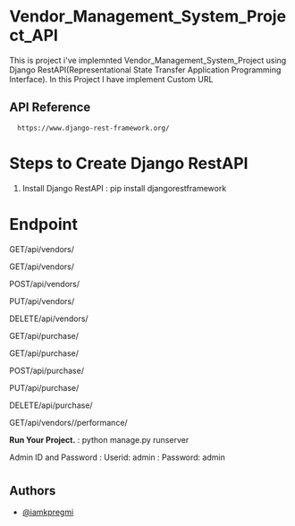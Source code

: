 # Vendor_Management_System_Project_API

This is project i've implemnted Vendor_Management_System_Project using Django RestAPI(Representational State Transfer Application Programming Interface).
In this Project I have implement Custom URL

## API Reference

```http
  https://www.django-rest-framework.org/
```

# Steps to Create Django RestAPI

  1. Install Django RestAPI
      : pip install djangorestframework

#

# Endpoint
  GET/api/vendors/
  
  GET/api/vendors/<id>
  
  POST/api/vendors/
  
  PUT/api/vendors/
  
  DELETE/api/vendors/<id>
  
  GET/api/purchase/
  
  GET/api/purchase/
  
  POST/api/purchase/
  
  PUT/api/purchase/<id>
  
  DELETE/api/purchase/<id>
  
  GET/api/vendors/<id>/performance/

**Run Your Project.**
  : python manage.py runserver
  
Admin ID and Password
      : Userid: admin
      : Password: admin

#
## Authors

- [@iamkpregmi](https://www.github.com/iamkpregmi)

